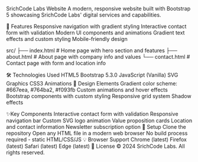 SrichCode Labs Website
A modern, responsive website built with Bootstrap 5 showcasing SrichCode Labs' digital services and capabilities.

🚀 Features
Responsive navigation with gradient styling
Interactive contact form with validation
Modern UI components and animations
Gradient text effects and custom styling
Mobile-friendly design

src/
├── index.html      # Home page with hero section and features
├── about.html      # About page with company info and values
└── contact.html    # Contact page with form and location info


🛠️ Technologies Used
HTML5
Bootstrap 5.3.0
JavaScript (Vanilla)
SVG Graphics
CSS3 Animations
🎨 Design Elements
Gradient color scheme: #667eea, #764ba2, #f093fb
Custom animations and hover effects
Bootstrap components with custom styling
Responsive grid system
Shadow effects

✨Key Components
Interactive contact form with validation
Responsive navigation bar
Custom SVG logo animation
Value proposition cards
Location and contact information
Newsletter subscription option
🔧 Setup
Clone the repository
Open any HTML file in a modern web browser
No build process required - static HTML/CSS/JS
💡 Browser Support
Chrome (latest)
Firefox (latest)
Safari (latest)
Edge (latest)
📄 License
© 2024 SrichCode Labs. All rights reserved.
